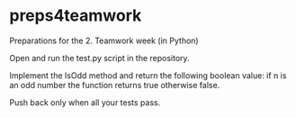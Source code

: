 # preps4teamwork

Preparations for the 2. Teamwork week (in Python)

Open and run the test.py script in the repository.

Implement the IsOdd method and return the following boolean value: if n is an odd number the function returns true otherwise false.

Push back only when all your tests pass.
